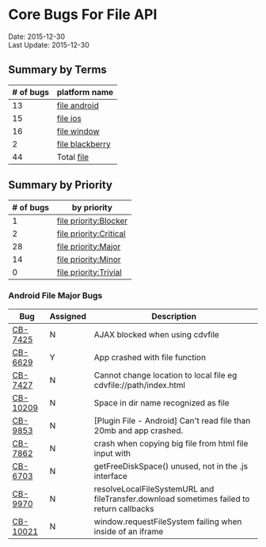 # Core Bugs For File API #
Date: 2015-12-30<br>
Last Update: 2015-12-30

## Summary by Terms ##

\# of bugs | platform name
-----------|------------
13 | [file android](https://issues.apache.org/jira/browse/CB-7425?jql=project%20%3D%20CB%20AND%20issuetype%20%3D%20Bug%20AND%20status%20%3D%20Open%20AND%20resolution%20%3D%20Unresolved%20AND%20component%20%3D%20%22Plugin%20File%22%20AND%20text%20~%20%22android%22%20ORDER%20BY%20priority%20DESC%2C%20summary%20ASC%2C%20updatedDate%20DESC)
15 | [file ios](https://issues.apache.org/jira/browse/CB-8442?jql=project%20%3D%20CB%20AND%20issuetype%20%3D%20Bug%20AND%20status%20%3D%20Open%20AND%20resolution%20%3D%20Unresolved%20AND%20component%20%3D%20%22Plugin%20File%22%20AND%20text%20~%20%22ios%22%20ORDER%20BY%20priority%20DESC%2C%20summary%20ASC%2C%20updatedDate%20DESC)
16 | [file window](https://issues.apache.org/jira/browse/CB-10069?jql=project%20%3D%20CB%20AND%20issuetype%20%3D%20Bug%20AND%20status%20%3D%20Open%20AND%20resolution%20%3D%20Unresolved%20AND%20component%20%3D%20%22Plugin%20File%22%20AND%20text%20~%20%22window%22%20ORDER%20BY%20priority%20DESC%2C%20summary%20ASC%2C%20updatedDate%20DESC)
2 | [file blackberry](https://issues.apache.org/jira/browse/CB-6335?jql=project%20%3D%20CB%20AND%20issuetype%20%3D%20Bug%20AND%20status%20%3D%20Open%20AND%20resolution%20%3D%20Unresolved%20AND%20component%20%3D%20%22Plugin%20File%22%20AND%20text%20~%20%22blackberry%22%20ORDER%20BY%20priority%20DESC%2C%20summary%20ASC%2C%20updatedDate%20DESC)
44 | Total [file](https://issues.apache.org/jira/browse/CB-10069?jql=project%20%3D%20CB%20AND%20issuetype%20%3D%20Bug%20AND%20status%20%3D%20Open%20AND%20resolution%20%3D%20Unresolved%20AND%20component%20%3D%20%22Plugin%20File%22%20ORDER%20BY%20priority%20DESC%2C%20summary%20ASC%2C%20updatedDate%20DESC)

## Summary by Priority ##

\# of bugs | by priority
-----------|------------
1  | [file priority:Blocker](https://issues.apache.org/jira/browse/CB-10069?jql=project%20%3D%20CB%20AND%20issuetype%20%3D%20Bug%20AND%20status%20%3D%20Open%20AND%20priority%20%3D%20Blocker%20AND%20resolution%20%3D%20Unresolved%20AND%20component%20%3D%20%22Plugin%20File%22%20ORDER%20BY%20priority%20DESC%2C%20summary%20ASC%2C%20updatedDate%20DESC)
2  | [file priority:Critical](https://issues.apache.org/jira/issues/?jql=project%20%3D%20CB%20AND%20issuetype%20%3D%20Bug%20AND%20status%20%3D%20Open%20AND%20priority%20%3D%20Critical%20AND%20resolution%20%3D%20Unresolved%20AND%20component%20%3D%20%22Plugin%20File%22%20ORDER%20BY%20priority%20DESC%2C%20summary%20ASC%2C%20updatedDate%20DESC)
28 | [file priority:Major](https://issues.apache.org/jira/browse/CB-7425?jql=project%20%3D%20CB%20AND%20issuetype%20%3D%20Bug%20AND%20status%20%3D%20Open%20AND%20priority%20%3D%20Major%20AND%20resolution%20%3D%20Unresolved%20AND%20component%20%3D%20%22Plugin%20File%22%20ORDER%20BY%20priority%20DESC%2C%20summary%20ASC%2C%20updatedDate%20DESC)
14 | [file priority:Minor](https://issues.apache.org/jira/browse/CB-7075?jql=project%20%3D%20CB%20AND%20issuetype%20%3D%20Bug%20AND%20status%20%3D%20Open%20AND%20priority%20%3D%20Minor%20AND%20resolution%20%3D%20Unresolved%20AND%20component%20%3D%20%22Plugin%20File%22%20ORDER%20BY%20priority%20DESC%2C%20summary%20ASC%2C%20updatedDate%20DESC)
0  | [file priority:Trivial](https://issues.apache.org/jira/issues/?jql=project%20%3D%20CB%20AND%20issuetype%20%3D%20Bug%20AND%20status%20%3D%20Open%20AND%20priority%20%3D%20Trivial%20AND%20resolution%20%3D%20Unresolved%20AND%20component%20%3D%20%22Plugin%20File%22%20ORDER%20BY%20priority%20DESC%2C%20summary%20ASC%2C%20updatedDate%20DESC)


### Android File Major Bugs ###

Bug  | Assigned | Description
-----|----------|------------
[CB-7425](https://issues.apache.org/jira/browse/CB-7425) | N | AJAX blocked when using cdvfile
[CB-6629](https://issues.apache.org/jira/browse/CB-6629) | Y | App crashed with file function
[CB-7427](https://issues.apache.org/jira/browse/CB-7427) | N | Cannot change location to local file eg cdvfile://path/index.html
[CB-10209](https://issues.apache.org/jira/browse/CB-10209) | N | Space in dir name recognized as file
[CB-9853](https://issues.apache.org/jira/browse/CB-9853) | N | [Plugin File - Android] Can't read file than 20mb and app crashed.
[CB-7862](https://issues.apache.org/jira/browse/CB-7862) | N | crash when copying big file from html file input with 
[CB-6703](https://issues.apache.org/jira/browse/CB-6703) | N | getFreeDiskSpace() unused, not in the .js interface
[CB-9970](https://issues.apache.org/jira/browse/CB-9970) | N | resolveLocalFileSystemURL and fileTransfer.download sometimes failed to return callbacks
[CB-10021](https://issues.apache.org/jira/browse/CB-10021) | N | window.requestFileSystem failing when inside of an iframe









